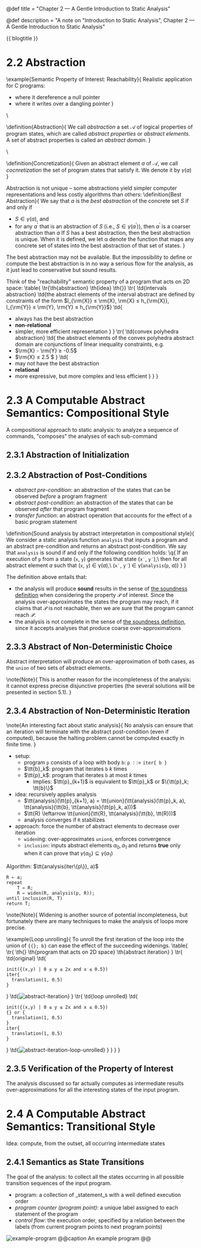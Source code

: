 @def title       = "Chapter 2 — A Gentle Introduction to Static Analysis"
<!-- @def pubdate     = "2021-04-21" -->
@def description = "A note on \"Introduction to Static Analysis\", Chapter 2 — A Gentle Introduction to Static Analysis"
<!-- @def rss_pubdate = Date(2021, 4, 21) -->
<!-- @def rss         = "A note on \"Introduction to Static Analysis\", Chapter 2 — A Gentle Introduction to Static Analysis" -->

{{ blogtitle }}

# 2.2 Abstraction

\example{Semantic Property of Interest: Reachability}{
Realistic application for C programs:
- where it dereference a null pointer
- where it writes over a dangling pointer
}

\\

\definition{Abstraction}{
We call _abstraction_ a set 𝒜 of logical properties of program states, which are called _abstract properties_ or _abstract elements_.
A set of abstract properties is called an _abstract domain_.
}

\\

\definition{Concretization}{
Given an abstract element $a$ of 𝒜, we call _cocnretization_ the set of program states that satisfy it.
We denote it by $\gamma(a)$
}

Abstraction is not unique – some abstractions yield simpler computer representations and less costly algorithms than others:
\definition{Best Abstraction}{
We say that $a$ is the _best abstraction_ of the concrete set $S$ if and only if
- $S \in \gamma(a)$, and
- for any $a^{\prime}$ that is an abstraction of $S$ (i.e., $S \in \gamma(a^{\prime})$), then $a^{\prime}$ is a coarser abstraction than $a$
If $S$ has a best abstraction, then the best abstraction is unique.
When it is defined, we let α denote the function that maps any concrete set of states into the best abstraction of that set of states.
}

The best abstraction may not be available. But the impossibility to define or compute the best abstraction is in no way a serious flow for the analysis,
as it just lead to conservative but sound results.

Think of the "reachability" semantic property of a program that acts on 2D space:
\table{
\tr{\th{abstraction} \th{idea} \th{}}
\tr{
\td{intervals abstraction}
\td{the abstract elements of the interval abstract are defined by constraints of the form $l_{\rm{X}} ≤ \rm{X}, \rm{X} ≤ h_{\rm{X}}, l_{\rm{Y}} ≤ \rm{Y}, \rm{Y} ≤ h_{\rm{Y}}$}
\td{
- always has the best abstraction
- **non-relational**
- simpler, more efficient representation
} }
\tr{
\td{convex polyhedra abstraction}
\td{
the abstract elements of the convex polyhedra abstract domain are conjunctions of linear inequality constraints, e.g.
- $\rm{X} - \rm{Y} ≥ -0.5$
- $\rm{X} ≤ 2.5 $
}
\td{
- may not have the best abstraction
- **relational**
- more expressive, but more complex and less efficient
} }
}

# 2.3 A Computable Abstract Semantics: Compositional Style

A compositional approach to static analysis: to analyze a sequence of commands, "composes" the analyses of each sub-command

## 2.3.1 Abstraction of Initialization

## 2.3.2 Abstraction of Post-Conditions

- _abstract pre-condition_: an abstraction of the states that can be observed _before_ a program fragment
- _abstract post-condition_: an abstraction of the states that can be observed _after_ that program fragment
- _transfer function_: an abstract operation that accounts for the effect of a basic program statement

\definition{Sound analysis by abstract interpretation in compositional style}{
We consider a static analysis function `analysis` that inputs a program and an abstract pre-condition and returns an abstract post-condition.
We say that `analysis` is sound if and only if the following condition holds:
\q{
If an execution of `p` from a state (`x`, `y`) generates that state (`x′`, `y′`),\\
then for all abstract element $a$ such that (`x`, `y`) ∈ γ($a$),\\
(`x′`, `y′`) ∈ γ(`analysis`(`p`, $a$))
}
}

The definition above entails that:
- the analysis will produce **sound** results in the sense of [the soundness definition](#soundness)
  when considering the property 𝒫 of interest.
  Since the analysis over-approximates the states the program may reach, if it claims that 𝒫 is not reachable, then we are sure that the program cannot reach 𝒫.
- the analysis is not complete in the sense of [the soundness definition](#soundness), since it accepts analyses that produce coarse over-approximations

## 2.3.3 Abstract of Non-Deterministic Choice

Abstract interpretation will produce an over-approximation of both cases, as the `union` of two sets of abstract elements.

\note{Note}{
This is another reason for the incompleteness of the analysis: it cannot express precise disjunctive properties
(the several solutions will be presented in section 5.1).
}

## 2.3.4 Abstraction of Non-Deterministic Iteration

\note{An interesting fact about static analysis}{
No analysis can ensure that an iteration will terminate with the abstract post-condition (even if computed),
because the halting problem cannot be computed exactly in finite time.
}

- setup:
  * program `p` consists of a loop with body `b`: `p` $::=$ `iter{ b }`
  * $\tt{b}_k$: program that iterates `b` $k$ times
  * $\tt{p}_k$: program that iterates `b` at most $k$ times
    + implies: $\tt{p}_{k+1}$ is equivalent to $\tt{p}_k$ or $\{\tt{p}_k; \tt{b}\}$
- idea: recursively applies analysis
  * $\tt{analysis}(\tt{p}_{k+1}, a) = \tt{union}(\tt{analysis}(\tt{p}_k, a), \tt{analysis}(\tt{b}, \tt{analysis}(\tt{p}_k, a)))$
  * $\tt{R} \leftarrow \tt{union}(\tt{R}, \tt{analysis}(\tt{b}, \tt{R}))$
  * analysis converges if `R` stabilizes
- approach: force the number of abstract elements to decrease over iteration
  * `widen`ing: over-approximates `union`s, enforces convergence
  * `inclusion`: inputs abstract elements $a_0, a_1$ and returns **true** only when it can prove that $γ(a_0) ⊆ γ(a_1)$

Algorithm: $\tt{analysis(iter\{p\}}, a)$
```plaintext
R ← a;
repeat
    T ← R;
    R ← widen(R, analysis(p, R));
until inclusion(R, T)
return T;
```

\note{Note}{
Widening is another source of potential incompleteness,
but fortunately there are many techniques to make the analysis of loops more precise.

\example{Loop unrolling}{
To unroll the first iteration of the loop into the union of `{{}; b}` can ease the effect of the succeeding widenings.
\table{
\tr{ \th{} \th{program that acts on 2D space} \th{abstract iteration} }
\tr{ \td{original} \td{
```plaintext
init({(x,y) | 0 ≤ y ≤ 2x and x ≤ 0.5})
iter{
  translation(1, 0.5)
}
```
} \td{![abstract-iteration](./assets/abstract-iteration.png)} }
\tr{ \td{loop unrolled} \td{
```plaintext
init({(x,y) | 0 ≤ y ≤ 2x and x ≤ 0.5})
{} or {
  translation(1, 0.5)
}
iter{
  translation(1, 0.5)
}
```
} \td{![abstract-iteration-loop-unrolled](./assets/abstract-iteration-loop-unrolled.png)} }
}
}
}

## 2.3.5 Verification of the Property of Interest

The analysis discussed so far actually computes as intermediate results over-approximations for all the interesting states of the input program.

# 2.4 A Computable Abstract Semantics: Transitional Style

Idea: compute, from the outset, all occurring intermediate states

## 2.4.1 Semantics as State Transitions

The goal of the analysis: to collect all the states occurring in all possible transition sequences of the input program.

- program: a collection of _statement_s with a well defined execution order
- _program counter (program point)_: a unique label assigned to each statement of the program
- _control flow_: the execution order, specified by a relation between the labels (from current program points to next program points)

![example-program](./assets/example-program.png)
@@caption An example program @@
